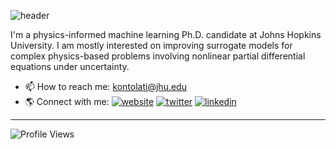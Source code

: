 ![header](https://capsule-render.vercel.app/api?type=waving&color=ffb6c1&height=180&section=header&text=Hi%20There!%20I'm%20Katiana%20✨%20&fontSize=30&fontColor=ffffff&animation=FadeIn&fontAlignY=38&&descAlignY=80&descAlign=62)

I'm a physics-informed machine learning Ph.D. candidate at Johns Hopkins University. I am mostly interested on improving surrogate models for complex physics-based problems involving nonlinear partial differential equations under uncertainty.

- 📫 How to reach me: [kontolati@jhu.edu](mailto:kontolati@jhu.edu)
- 🌎 Connect with me: [![website](https://img.shields.io/badge/-@website-313131?style=flat&labelColor=313131&logo=safari&logoColor=white&color=313131)](https://www.katianakontolati.com/)  [![twitter](https://img.shields.io/badge/-@kontolati-313131?style=flat&labelColor=313131&logo=twitter&logoColor=white&color=313131)](https://twitter.com/kontolati)  [![linkedin](https://img.shields.io/badge/-@katiana-313131?style=flat&labelColor=313131&logo=LinkedIn&logoColor=white&color=313131)](https://www.linkedin.com/in/katiana-kontolati/)  

---

![Profile Views](https://komarev.com/ghpvc/?username=katiana22&style=flat&color=313131&label=views&labelColor=313131)


